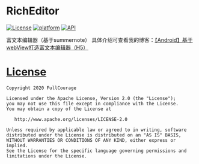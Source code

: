 # RichEditor
[![License](https://img.shields.io/github/license/xulindev/AndroidCore)](https://github.com/xulindev/AndroidCore/blob/master/LICENSE)
[![platform](https://img.shields.io/badge/platform-Android-yellow.svg)](https://www.android.com)
[![API](https://img.shields.io/badge/API-21%2B-brightgreen.svg?style=flat)](https://android-arsenal.com/api?level=21)

富文本编辑器（基于summernote）
具体介绍可查看我的博客：[【Android】基于webView打造富文本编辑器（H5）](https://blog.csdn.net/T01151018/article/details/139629659)

# [License](https://github.com/FullCourage/RichEditor/blob/master/LICENSE)

```
Copyright 2020 FullCourage

Licensed under the Apache License, Version 2.0 (the "License");
you may not use this file except in compliance with the License.
You may obtain a copy of the License at

   http://www.apache.org/licenses/LICENSE-2.0

Unless required by applicable law or agreed to in writing, software
distributed under the License is distributed on an "AS IS" BASIS,
WITHOUT WARRANTIES OR CONDITIONS OF ANY KIND, either express or implied.
See the License for the specific language governing permissions and
limitations under the License.
```
